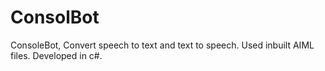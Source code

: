 # ConsolBot
ConsoleBot, Convert speech to text and text to speech. Used inbuilt AIML files. Developed in c#.
